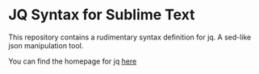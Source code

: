 # JQ Syntax for Sublime Text

This repository contains a rudimentary syntax definition for jq.
A sed-like json manipulation tool.

You can find the homepage for jq [here](https://stedolan.github.io/jq)